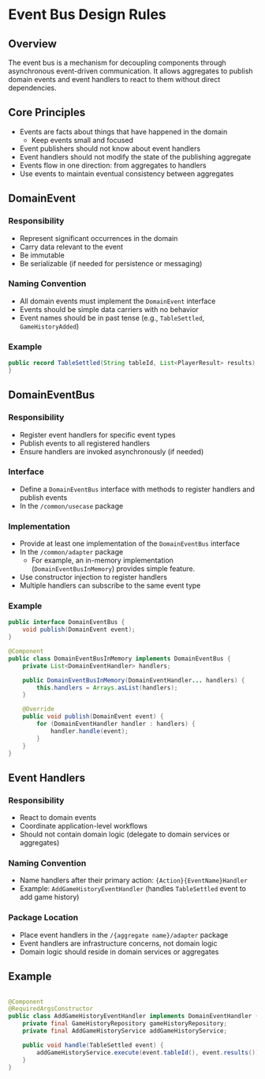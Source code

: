 # Event Bus Design Rules

## Overview

The event bus is a mechanism for decoupling components through asynchronous event-driven communication. It allows
aggregates to publish domain events and event handlers to react to them without direct dependencies.

## Core Principles

- Events are facts about things that have happened in the domain
    - Keep events small and focused
- Event publishers should not know about event handlers
- Event handlers should not modify the state of the publishing aggregate
- Events flow in one direction: from aggregates to handlers
- Use events to maintain eventual consistency between aggregates

## DomainEvent

### Responsibility

- Represent significant occurrences in the domain
- Carry data relevant to the event
- Be immutable
- Be serializable (if needed for persistence or messaging)

### Naming Convention

- All domain events must implement the `DomainEvent` interface
- Events should be simple data carriers with no behavior
- Event names should be in past tense (e.g., `TableSettled`, `GameHistoryAdded`)

### Example

```java
public record TableSettled(String tableId, List<PlayerResult> results) implements DomainEvent {
}
```

## DomainEventBus

### Responsibility

- Register event handlers for specific event types
- Publish events to all registered handlers
- Ensure handlers are invoked asynchronously (if needed)

### Interface

- Define a `DomainEventBus` interface with methods to register handlers and publish events
- In the `/common/usecase` package

### Implementation

- Provide at least one implementation of the `DomainEventBus` interface
- In the `/common/adapter` package
    - For example, an in-memory implementation (`DomainEventBusInMemory`) provides simple feature.
- Use constructor injection to register handlers
- Multiple handlers can subscribe to the same event type

### Example

```java
public interface DomainEventBus {
    void publish(DomainEvent event);
}

@Component
public class DomainEventBusInMemory implements DomainEventBus {
    private List<DomainEventHandler> handlers;

    public DomainEventBusInMemory(DomainEventHandler... handlers) {
        this.handlers = Arrays.asList(handlers);
    }

    @Override
    public void publish(DomainEvent event) {
        for (DomainEventHandler handler : handlers) {
            handler.handle(event);
        }
    }
}
```

## Event Handlers

### Responsibility

- React to domain events
- Coordinate application-level workflows
- Should not contain domain logic (delegate to domain services or aggregates)

### Naming Convention

- Name handlers after their primary action: `{Action}{EventName}Handler`
- Example: `AddGameHistoryEventHandler` (handles `TableSettled` event to add game history)

### Package Location

- Place event handlers in the `/{aggregate name}/adapter` package
- Event handlers are infrastructure concerns, not domain logic
- Domain logic should reside in domain services or aggregates

## Example

```java

@Component
@RequiredArgsConstructor
public class AddGameHistoryEventHandler implements DomainEventHandler {
    private final GameHistoryRepository gameHistoryRepository;
    private final AddGameHistoryService addGameHistoryService;

    public void handle(TableSettled event) {
        addGameHistoryService.execute(event.tableId(), event.results());
    }
}
```